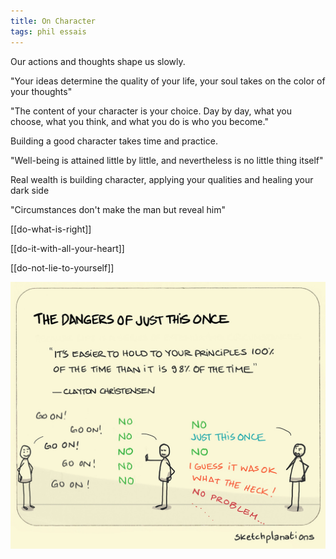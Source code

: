 ```yaml
---
title: On Character
tags: phil essais 
---
```



Our actions and thoughts shape us slowly. 

"Your ideas determine the quality of your life, your soul takes on the color of your thoughts"  

"The content of your character is your choice. Day by day, what you choose, what you think, and what you do is who you become."  

Building a good character takes time and practice. 

"Well-being is attained little by little, and nevertheless is no little thing itself"

Real wealth is building character, applying your qualities and healing your dark side 

"Circumstances don't make the man but reveal him"  

[[do-what-is-right]]

[[do-it-with-all-your-heart]]

[[do-not-lie-to-yourself]]

![](/static/img/principles-all-the-time.jpeg)
